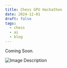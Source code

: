 ```yaml
---
title: Chess GPU Hackathon
date: 2024-12-01
draft: false
tags:
  - chess
  - ai
  - blog
---
```

Coming Soon.

![Image Description](/attachments/Screenshot%202024-10-09%20at%2010.45.28AM.png)

